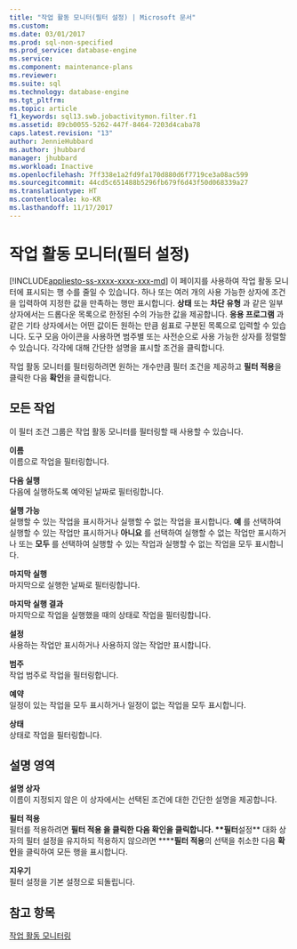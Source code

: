 ```yaml
---
title: "작업 활동 모니터(필터 설정) | Microsoft 문서"
ms.custom: 
ms.date: 03/01/2017
ms.prod: sql-non-specified
ms.prod_service: database-engine
ms.service: 
ms.component: maintenance-plans
ms.reviewer: 
ms.suite: sql
ms.technology: database-engine
ms.tgt_pltfrm: 
ms.topic: article
f1_keywords: sql13.swb.jobactivitymon.filter.f1
ms.assetid: 89cb0055-5262-447f-8464-7203d4caba78
caps.latest.revision: "13"
author: JennieHubbard
ms.author: jhubbard
manager: jhubbard
ms.workload: Inactive
ms.openlocfilehash: 7ff338e1a2fd9fa170d880d6f7719ce3a08ac599
ms.sourcegitcommit: 44cd5c651488b5296fb679f6d43f50d068339a27
ms.translationtype: HT
ms.contentlocale: ko-KR
ms.lasthandoff: 11/17/2017
---
```

# <a name="job-activity-monitor-filter-settings"></a>작업 활동 모니터(필터 설정)
[!INCLUDE[appliesto-ss-xxxx-xxxx-xxx-md](../../includes/appliesto-ss-xxxx-xxxx-xxx-md.md)] 이 페이지를 사용하여 작업 활동 모니터에 표시되는 행 수를 줄일 수 있습니다. 하나 또는 여러 개의 사용 가능한 상자에 조건을 입력하여 지정한 값을 만족하는 행만 표시합니다. **상태** 또는 **차단 유형** 과 같은 일부 상자에서는 드롭다운 목록으로 한정된 수의 가능한 값을 제공합니다. **응용 프로그램** 과 같은 기타 상자에서는 어떤 값이든 원하는 만큼 쉼표로 구분된 목록으로 입력할 수 있습니다. 도구 모음 아이콘을 사용하면 범주별 또는 사전순으로 사용 가능한 상자를 정렬할 수 있습니다. 각각에 대해 간단한 설명을 표시할 조건을 클릭합니다.  
  
 작업 활동 모니터를 필터링하려면 원하는 개수만큼 필터 조건을 제공하고 **필터 적용**을 클릭한 다음 **확인**을 클릭합니다.  
  
## <a name="all-jobs"></a>모든 작업  
 이 필터 조건 그룹은 작업 활동 모니터를 필터링할 때 사용할 수 있습니다.  
  
 **이름**  
 이름으로 작업을 필터링합니다.  
  
 **다음 실행**  
 다음에 실행하도록 예약된 날짜로 필터링합니다.  
  
 **실행 가능**  
 실행할 수 있는 작업을 표시하거나 실행할 수 없는 작업을 표시합니다. **예** 를 선택하여 실행할 수 있는 작업만 표시하거나 **아니요** 를 선택하여 실행할 수 없는 작업만 표시하거나 또는 **모두** 를 선택하여 실행할 수 있는 작업과 실행할 수 없는 작업을 모두 표시합니다.  
  
 **마지막 실행**  
 마지막으로 실행한 날짜로 필터링합니다.  
  
 **마지막 실행 결과**  
 마지막으로 작업을 실행했을 때의 상태로 작업을 필터링합니다.  
  
 **설정**  
 사용하는 작업만 표시하거나 사용하지 않는 작업만 표시합니다.  
  
 **범주**  
 작업 범주로 작업을 필터링합니다.  
  
 **예약**  
 일정이 있는 작업을 모두 표시하거나 일정이 없는 작업을 모두 표시합니다.  
  
 **상태**  
 상태로 작업을 필터링합니다.  
  
## <a name="description-area"></a>설명 영역  
 **설명 상자**  
 이름이 지정되지 않은 이 상자에서는 선택된 조건에 대한 간단한 설명을 제공합니다.  
  
 **필터 적용**  
 필터를 적용하려면 ******필터 적용** 을 클릭한 다음 **확인**을 클릭합니다. **필터****설정** 대화 상자의 필터 설정을 유지하되 적용하지 않으려면 ******필터 적용**의 선택을 취소한 다음 **확인**을 클릭하여 모든 행을 표시합니다.  
  
 **지우기**  
 필터 설정을 기본 설정으로 되돌립니다.  
  
## <a name="see-also"></a>참고 항목  
 [작업 활동 모니터링](http://msdn.microsoft.com/library/71cb432b-631d-4b8b-9965-e731b3d8266d)  
  
  
